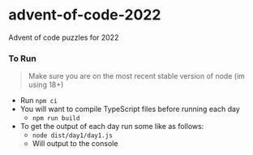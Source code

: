 # advent-of-code-2022
Advent of code puzzles for 2022


### To Run
> Make sure you are on the most recent stable version of node (im using 18+)

- Run `npm ci`
- You will want to compile TypeScript files before running each day
  - `npm run build`
- To get the output of each day run some like as follows:
  - `node dist/day1/day1.js`
  - Will output to the console
